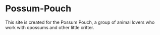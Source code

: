 # Possum-Pouch

This site is created for the Possum Pouch, a group of animal lovers who work with opossums and other little critter.
